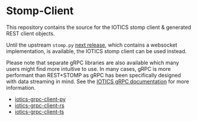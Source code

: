 # Stomp-Client

This repository contains the source for the IOTICS stomp client & generated REST client objects.

Until the upstream `stomp.py` [next release](https://github.com/jasonrbriggs/stomp.py/blob/0c9d45c6391555d1a462d1ee2cfff95d03aaa871/CHANGELOG.md?plain=1#L6), which contains a websocket implementation, is available, the IOTICS stomp client can be used instead.

Please note that separate gRPC libraries are also available which many users might find more intuitive to use.
In many cases, gRPC is more performant than REST+STOMP as gRPC has been specifically designed with data streaming in mind. See the [IOTICS gRPC documentation](https://docs.iotics.com/docs/iotics-tools#iotics-api-grpc) for more information.

* [iotics-grpc-client-py](https://github.com/Iotic-Labs/iotics-grpc-client-py)
* [iotics-grpc-client-rs](https://github.com/Iotic-Labs/iotics-grpc-client-rs)
* [iotics-grpc-client-ts](https://github.com/Iotic-Labs/iotics-grpc-client-ts)
